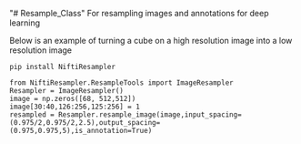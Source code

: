 "# Resample_Class" 
For resampling images and annotations for deep learning

Below is an example of turning a cube on a high resolution image into a low resolution image

    pip install NiftiResampler
    
    from NiftiResampler.ResampleTools import ImageResampler
    Resampler = ImageResampler()
    image = np.zeros([68, 512,512])
    image[30:40,126:256,125:256] = 1
    resampled = Resampler.resample_image(image,input_spacing=(0.975/2,0.975/2,2.5),output_spacing=(0.975,0.975,5),is_annotation=True)
